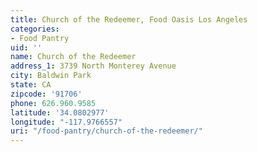 ```yaml
---
title: Church of the Redeemer, Food Oasis Los Angeles
categories:
- Food Pantry
uid: ''
name: Church of the Redeemer
address_1: 3739 North Monterey Avenue
city: Baldwin Park
state: CA
zipcode: '91706'
phone: 626.960.9585
latitude: '34.0802977'
longitude: "-117.9766557"
uri: "/food-pantry/church-of-the-redeemer/"
---
```


